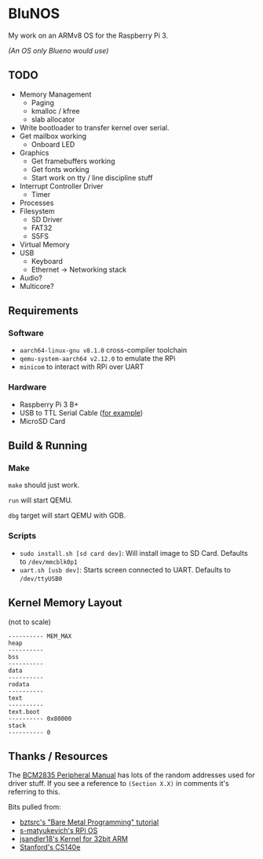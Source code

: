 # BluNOS

My work on an ARMv8 OS for the Raspberry Pi 3.

*(An OS only Blueno would use)*

## TODO

- Memory Management
  - Paging
  - kmalloc / kfree
  - slab allocator
- Write bootloader to transfer kernel over serial.
- Get mailbox working
  - Onboard LED
- Graphics
  - Get framebuffers working
  - Get fonts working
  - Start work on tty / line discipline stuff
- Interrupt Controller Driver
  - Timer
- Processes
- Filesystem
  - SD Driver
  - FAT32
  - S5FS
- Virtual Memory
- USB
  - Keyboard
  - Ethernet -> Networking stack
- Audio?
- Multicore?


## Requirements
### Software
- `aarch64-linux-gnu v8.1.0` cross-compiler toolchain
- `qemu-system-aarch64 v2.12.0` to emulate the RPi
- `minicom` to interact with RPi over UART

### Hardware
- Raspberry Pi 3 B+
- USB to TTL Serial Cable ([for example][usb_to_ttl])
- MicroSD Card

## Build & Running
### Make

`make` should just work.

`run` will start QEMU.

`dbg` target will start QEMU with GDB.

### Scripts
- `sudo install.sh [sd card dev]`: Will install image to SD Card. Defaults to `/dev/mmcblk0p1`
- `uart.sh [usb dev]`: Starts screen connected to UART. Defaults to `/dev/ttyUSB0`

## Kernel Memory Layout
(not to scale)
```
---------- MEM_MAX
heap
----------
bss
----------
data
----------
rodata
----------
text
----------
text.boot
---------- 0x80000
stack
---------- 0
```

## Thanks / Resources

The [BCM2835 Peripheral Manual](https://web.stanford.edu/class/cs140e/docs/BCM2837-ARM-Peripherals.pdf)
has lots of the random addresses used for driver stuff. If you see a reference to `(Section X.X)`
in comments it's referring to this.

Bits pulled from:
- [bztsrc's "Bare Metal Programming" tutorial](https://github.com/bztsrc/raspi3-tutorial)
- [s-matyukevich's RPi OS](https://github.com/s-matyukevich/raspberry-pi-os)
- [jsandler18's Kernel for 32bit ARM](https://github.com/jsandler18/raspi-kernel)
- [Stanford's CS140e](https://web.stanford.edu/class/cs140e)

[usb_to_ttl]: https://www.amazon.com/JBtek-WINDOWS-Supported-Raspberry-Programming/dp/B00QT7LQ88/
